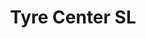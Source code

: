 ---
title: "Tyre Center SL"
url: /cordoba/tyre-center-sl-avenida-profesor-arnold-joseph-toynbee/
shop: reparación de automóviles
---